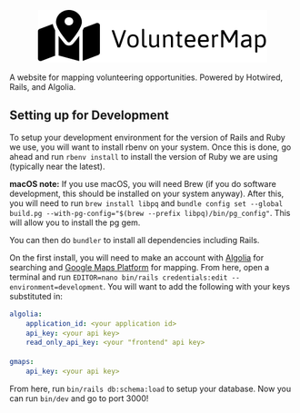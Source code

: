 <p align="center">
  <img src="./public/logo-black.png" alt="VolunteerMap Logo" />
</p>

A website for mapping volunteering opportunities. Powered by Hotwired, Rails, and Algolia.

## Setting up for Development

To setup your development environment for the version of Rails and Ruby we use, you will want to install rbenv on your system. Once this is done, go ahead and run `rbenv install` to install the version of Ruby we are using (typically near the latest).


**macOS note:** If you use macOS, you will need Brew (if you do software development, this should be installed on your system anyway). After this, you will need to run `brew install libpq` and `bundle config set --global build.pg --with-pg-config="$(brew --prefix libpq)/bin/pg_config"`. This will allow you to install the pg gem.

You can then do `bundler` to install all dependencies including Rails.

On the first install, you will need to make an account with [Algolia](https://www.algolia.com/) for searching and [Google Maps Platform](https://developers.google.com/maps/) for mapping. From here, open a terminal and run `EDITOR=nano bin/rails credentials:edit --environment=development`. You will want to add the following with your keys substituted in:
```yaml
algolia:
    application_id: <your application id>
    api_key: <your api key>
    read_only_api_key: <your "frontend" api key>

gmaps:
    api_key: <your api key>
```

From here, run `bin/rails db:schema:load` to setup your database. Now you can run `bin/dev` and go to port 3000!
